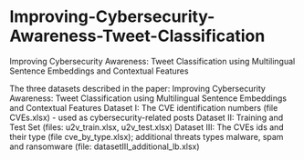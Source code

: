 # Improving-Cybersecurity-Awareness-Tweet-Classification
Improving Cybersecurity Awareness: Tweet Classification using Multilingual Sentence Embeddings and Contextual Features

The three datasets described in the paper: Improving Cybersecurity Awareness: Tweet Classification using Multilingual Sentence Embeddings and Contextual Features
  Dataset I: The CVE identification numbers (file CVEs.xlsx) - used as cybersecurity-related posts
  Dataset II: Training and Test Set (files: u2v_train.xlsx, u2v_test.xlsx)
  Dataset III: The CVEs ids and their type (file cve_by_type.xlsx); additional threats types malware, spam and ransomware (file: datasetIII_additional_lb.xlsx)
